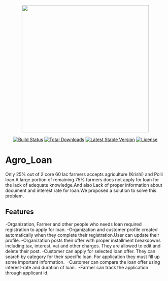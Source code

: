 <p align="center"><img src="https://res.cloudinary.com/dtfbvvkyp/image/upload/v1566331377/laravel-logolockup-cmyk-red.svg" width="400"></p>

<p align="center">
<a href="https://travis-ci.org/laravel/framework"><img src="https://travis-ci.org/laravel/framework.svg" alt="Build Status"></a>
<a href="https://packagist.org/packages/laravel/framework"><img src="https://poser.pugx.org/laravel/framework/d/total.svg" alt="Total Downloads"></a>
<a href="https://packagist.org/packages/laravel/framework"><img src="https://poser.pugx.org/laravel/framework/v/stable.svg" alt="Latest Stable Version"></a>
<a href="https://packagist.org/packages/laravel/framework"><img src="https://poser.pugx.org/laravel/framework/license.svg" alt="License"></a>
</p>

# Agro_Loan
Only 25% out of 2 core 60 lac farmers accepts agriculture (Krishi) and Polli loan.A large portion of remaining 75% farmers does not apply for loan for the lack of adequate knowledge.And also Lack of proper information about document and interest rate for loan.We proposed a solution to solve this problem.
## Features
-Organization, Farmer and other people who needs loan required registration to apply for loan.
-Organization and customer profile created automatically when they complete their registration.User can update their profile.
-Organization posts their offer with proper installment breakdowns including tax, interest, vat and other charges. They are allowed to edit and delete their post.
-Customer can apply for selected loan offer. They can search by category for their specific loan. For application they must fill up some important information. 
-Customer can compare the loan offer using interest-rate and duration of loan. 
-Farmer can track the application through applicant id.

